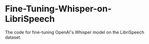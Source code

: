 # Fine-Tuning-Whisper-on-LibriSpeech
The code for fine-tuning OpenAI's Whisper model on the LibriSpeech dataset.

